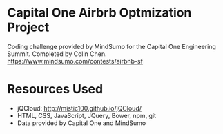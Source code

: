 # Capital One Airbrb Optmization Project

Coding challenge provided by MindSumo for the Capital One Engineering Summit. Completed by Colin Chen. 
https://www.mindsumo.com/contests/airbnb-sf

# Resources Used

* jQCloud: http://mistic100.github.io/jQCloud/
* HTML, CSS, JavaScript, JQuery, Bower, npm, git
* Data provided by Capital One and MindSumo

